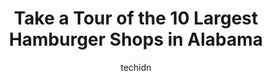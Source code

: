 ---
layout: ampstory
image: https://i0.wp.com/paketmu.com/wp-content/uploads/2023/06/freddys-frozen-custard-steakburgers-0-in-alabama-1686368700.jpeg?resize=640,853
author: techidn
featured: false
description: Explore the diverse Hamburger Shop scene in Alabama, home to an incredible selection of 10 establishments catering to every taste. Whether youre in search of iconic favorites or undiscovere
title: Take a Tour of the 10 Largest Hamburger Shops in Alabama
cover:
   title: Take a Tour of the 10 Largest Hamburger Shops in Alabama
   subtitle: RICKPATE
   background: https://paketmu.com/wp-content/uploads/2023/06/freddys-frozen-custard-steakburgers-0-in-alabama-1686368700.jpeg

pages: 
 - layout: thirds
   top: <h1>#1 Jack Browns Beer & Burger Joint Birmingham</h1>
   bottom: "<p>Went on a Saturday night before 5pm. No wait, for my husband and I. Be prepared for a wait depending in what time you go. It is a bar with music playing several places to</p>"
   background: https://paketmu.com/wp-content/uploads/2023/06/freddys-frozen-custard-steakburgers-1-in-alabama-1686368701.jpeg
   backgroundblur: true
 - layout: thirds
   top: <h1>#2 Red Robin Gourmet Burgers and Brews</h1>
   bottom: "<p>Usually I do not post only negative post. But we waited more than 30 minutes which is not bad if that was the only issue. When We asked how much longer the wait was we we</p>"
   background: https://paketmu.com/wp-content/uploads/2023/06/freddys-frozen-custard-steakburgers-2-in-alabama-1686368701.jpeg
   cta:
      link: https://paketmu.com/take-a-tour-of-the-10-largest-hamburger-shops-in-alabama/
      text: Take a Tour of the 10 Largest Hamburger Shops in Alabama
 - layout: thirds
   top: <h1>#3 Hamburger Heaven</h1>
   bottom: "<p>Wonderful burger place! Stopped nearby to get gas and saw the smoke coming from their chimney. Decided its burger time. And I was right! Burger is wonderfully flavorful </p>"
   background: https://paketmu.com/wp-content/uploads/2023/06/freddys-frozen-custard-steakburgers-3-in-alabama-1686368702.jpeg
   cta:
      link: https://paketmu.com/take-a-tour-of-the-10-largest-hamburger-shops-in-alabama/
      text: Take a Tour of the 10 Largest Hamburger Shops in Alabama
 - layout: thirds
   top: <h1>#4 MOOYAH Burgers, Fries & Shakes</h1>
   bottom: "<p>2112 7th Ave S, Birmingham, AL 35233, United States</p>"
   background: https://images.unsplash.com/photo-1552083974-186346191183?ixlib=rb-4.0.3&ixid=MnwxMjA3fDB8MHxwaG90by1wYWdlfHx8fGVufDB8fHx8&auto=format&fit=crop&w=640&h=853&q=80
   cta:
      link: https://paketmu.com/take-a-tour-of-the-10-largest-hamburger-shops-in-alabama/
      text: Take a Tour of the 10 Largest Hamburger Shops in Alabama
 - layout: thirds
   top: <h1>#5 MOOYAH Burgers, Fries & Shakes</h1>
   bottom: "<p>3439 Colonnade Pkwy # 1000, Birmingham, AL 35243, United States</p>"
   background: https://images.unsplash.com/photo-1595364397663-fca4f075d796?ixlib=rb-4.0.3&ixid=MnwxMjA3fDB8MHxwaG90by1wYWdlfHx8fGVufDB8fHx8&auto=format&fit=crop&w=640&h=853&q=80
   cta:
      link: https://paketmu.com/take-a-tour-of-the-10-largest-hamburger-shops-in-alabama/
      text: Take a Tour of the 10 Largest Hamburger Shops in Alabama
 - layout: thirds
   top: <h1>#6 Freddys Frozen Custard & Steakburgers</h1>
   bottom: "<p>5634 Grove Blvd, Hoover, AL 35226, United States</p>"
   background: https://images.unsplash.com/photo-1534312527009-56c7016453e6?ixlib=rb-4.0.3&ixid=MnwxMjA3fDB8MHxwaG90by1wYWdlfHx8fGVufDB8fHx8&auto=format&fit=crop&w=640&h=853&q=80
   cta:
      link: https://paketmu.com/take-a-tour-of-the-10-largest-hamburger-shops-in-alabama/
      text: Take a Tour of the 10 Largest Hamburger Shops in Alabama
 - layout: thirds
   top: <h1>#7 Hamburger Heaven</h1>
   bottom: "<p>5303 Highway 280 South, Birmingham, AL 35242, United States</p>"
   background: https://images.unsplash.com/photo-1533998839656-76f5e4b2bccb?ixlib=rb-4.0.3&ixid=MnwxMjA3fDB8MHxwaG90by1wYWdlfHx8fGVufDB8fHx8&auto=format&fit=crop&w=640&h=853&q=80
   cta:
      link: https://paketmu.com/take-a-tour-of-the-10-largest-hamburger-shops-in-alabama/
      text: Take a Tour of the 10 Largest Hamburger Shops in Alabama
 - layout: thirds
   middle: Continue reading...
   background: https://images.unsplash.com/photo-1604871000636-074fa5117945?ixlib=rb-4.0.3&ixid=MnwxMjA3fDB8MHxwaG90by1wYWdlfHx8fGVufDB8fHx8&auto=format&fit=crop&w=640&h=853&q=80
   cta:
      link: https://paketmu.com/take-a-tour-of-the-10-largest-hamburger-shops-in-alabama/
      text: Take a Tour of the 10 Largest Hamburger Shops in Alabama
      
---